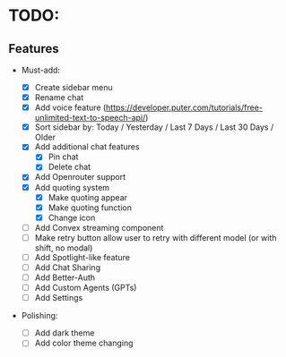 # TODO:

## Features

- Must-add:

  - [x] Create sidebar menu
  - [x] Rename chat
  - [x] Add voice feature (https://developer.puter.com/tutorials/free-unlimited-text-to-speech-api/)
  - [x] Sort sidebar by: Today / Yesterday / Last 7 Days / Last 30 Days / Older
  - [x] Add additional chat features
    - [x] Pin chat
    - [x] Delete chat
  - [x] Add Openrouter support
  - [x] Add quoting system
    - [x] Make quoting appear
    - [x] Make quoting function
    - [x] Change icon
  - [ ] Add Convex streaming component
  - [ ] Make retry button allow user to retry with different model (or with shift, no modal)
  - [ ] Add Spotlight-like feature
  - [ ] Add Chat Sharing
  - [ ] Add Better-Auth
  - [ ] Add Custom Agents (GPTs)
  - [ ] Add Settings

- Polishing:
  - [ ] Add dark theme
  - [ ] Add color theme changing

